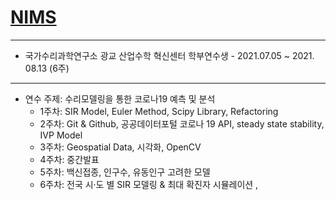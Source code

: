 # [NIMS](https://www.nims.re.kr/)

---
- 국가수리과학연구소 광교 산업수학 혁신센터 학부연수생 - 2021.07.05 ~ 2021. 08.13 (6주)
---
- 연수 주제: 수리모델링을 통한 코로나19 예측 및 분석
  - 1주차: SIR Model, Euler Method, Scipy Library, Refactoring
  - 2주차: Git & Github, 공공데이터포털 코로나 19 API, steady state stability, IVP Model
  - 3주차: Geospatial Data, 시각화, OpenCV 
  - 4주차: 중간발표
  - 5주차: 백신접종, 인구수, 유동인구 고려한 모델
  - 6주차: 전국 시·도 별 SIR 모델링 & 최대 확진자 시뮬레이션 , 
